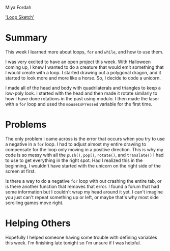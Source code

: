 Miya Fordah

['Loop Sketch'](https://mafordah.github.io/120-work/hw-8/)

# Summary

This week I learned more about loops, `for` and `while`, and how to use them.

I was very excited to have an open project this week. With Halloween coming up, I knew I wanted to do a creature that would emit something that I would create with a loop. I started drawing out a polygonal dragon, and it started to look more and more like a horse. So, I decide to code a unicorn.

I made all of the head and body with quadrilaterals and triangles to keep a low-poly look. I started with the head and then made it rotate similarly to how I have done rotations in the past using modulo. I then made the laser with a `for` loop and used the `mouseIsPressed` variable for the first time.

# Problems

The only problem I came across is the error that occurs when you try to use a negative in a `for` loop. I had to adjust almost my entire drawing to compensate for the loop only moving in a positive direction. This is why my code is so messy with all the `push()`, `pop()`, `rotate()`, and `translate()` I had to use to get everything in the right spot. Had I realized this in the beginning, I wouldn't have started with the unicorn on the right side of the screen at first.

Is there a way to do a negative `for` loop with out crashing the entire tab, or is there another function that removes that error. I found a forum that had some information but I couldn't wrap my head around it yet. I can't imagine you just can't repeat something up or left, or maybe that's why most side scrolling games move right.

# Helping Others

Hopefully I helped someone having some trouble with defining variables this week. I'm finishing late tonight so I'm unsure if I was helpful.
